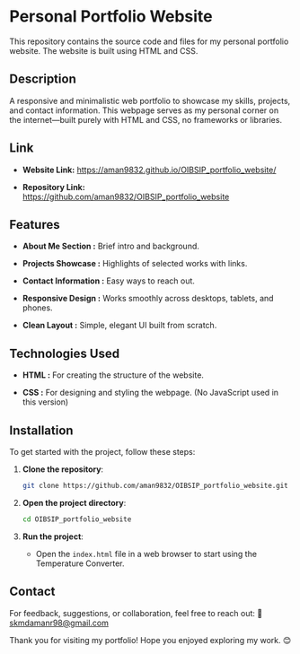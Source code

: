 # Personal Portfolio Website

This repository contains the source code and files for my personal portfolio website. The website is built using HTML and CSS.

## Description

A responsive and minimalistic web portfolio to showcase my skills, projects, and contact information. This webpage serves as my personal corner on the internet—built purely with HTML and CSS, no frameworks or libraries.

## Link
- **Website Link:**  https://aman9832.github.io/OIBSIP_portfolio_website/ 

- **Repository Link:**  https://github.com/aman9832/OIBSIP_portfolio_website

## Features

- **About Me Section :** Brief intro and background.

- **Projects Showcase :** Highlights of selected works with links.

- **Contact Information :** Easy ways to reach out.

- **Responsive Design :** Works smoothly across desktops, tablets, and phones.

- **Clean Layout :** Simple, elegant UI built from scratch.

## Technologies Used
- **HTML :** For creating the structure of the website.

- **CSS :** For designing and styling the webpage.
(No JavaScript used in this version)

## Installation

To get started with the project, follow these steps:

1. **Clone the repository**:
    ```bash
    git clone https://github.com/aman9832/OIBSIP_portfolio_website.git
    ```

2. **Open the project directory**:
    ```bash
    cd OIBSIP_portfolio_website
    ```

3. **Run the project**:
    - Open the `index.html` file in a web browser to start using the Temperature Converter.

## Contact
For feedback, suggestions, or collaboration, feel free to reach out:
📧 skmdamanr98@gmail.com

Thank you for visiting my portfolio! Hope you enjoyed exploring my work. 😊
